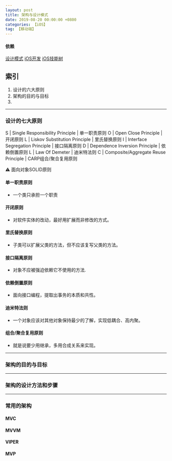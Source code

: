 ```yaml
---
layout: post
title: 架构与设计模式
date: 2019-08-20 00:00:00 +0800
categories: 【iOS】
tag: 【移动端】
---
```


#### 依赖
[设计模式](https://www.jianshu.com/p/e5c69c7b8c00)
[iOS开发](https://www.jianshu.com/p/7b5ca753ed6a)
[iOS技能树](https://github.com/BohdanOrlov/iOS-Developer-Roadmap)

## 索引

1. 设计的六大原则
2. 架构的目的与目标
3. 

---
### 设计的七大原则

S | Single Responsibility Principle 	| 单一职责原则
O | Open Close Principle 				| 开闭原则
L | Liskov Substitution Principle 		| 里氏替换原则
I | Interface Segregation Principle		| 接口隔离原则
D | Dependence Inversion Principle		| 依赖倒置原则
L | Law Of Demeter					 	| 迪米特法则
C | Composite/Aggregate Reuse Principle | CARP组合/聚合复用原则

⚠️ 面向对象SOLID原则

#### 单一职责原则
- 一个类只承担一个职责

#### 开闭原则
- 对软件实体的改动，最好用扩展而非修改的方式。

#### 里氏替换原则
- 子类可以扩展父类的方法，但不应该复写父类的方法。

#### 接口隔离原则
- 对象不应被强迫依赖它不使用的方法.

#### 依赖倒置原则
- 面向接口编程，提取出事务的本质和共性。

#### 迪米特法则
- 一个对象应该对其他对象保持最少的了解，实现低耦合、高内聚。

#### 组合/聚合复用原则
- 就是说要少用继承，多用合成关系来实现。


---
### 架构的目的与目标


---
### 架构的设计方法和步骤


---
### 常用的架构

#### MVC 

#### MVVM

#### VIPER

#### MVP

